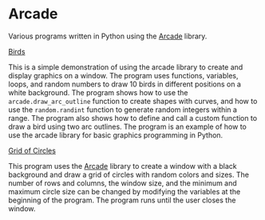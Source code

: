 # Arcade
 Various programs written in Python using the [Arcade](https://api.arcade.academy/en/latest/index.html) library.

[Birds](Birds)

This is a simple demonstration of using the arcade library to create and display graphics on a window. The program uses functions, variables, loops, and random numbers to draw 10 birds in different positions on a white background. The program shows how to use the `arcade.draw_arc_outline` function to create shapes with curves, and how to use the `random.randint` function to generate random integers within a range. The program also shows how to define and call a custom function to draw a bird using two arc outlines. The program is an example of how to use the arcade library for basic graphics programming in Python.

[Grid of Circles](Grid-of-Circles)

 This program uses the [Arcade](https://api.arcade.academy/en/latest/index.html) library to create a window with a black background and draw a grid of circles with random colors and sizes. The number of rows and columns, the window size, and the minimum and maximum circle size can be changed by modifying the variables at the beginning of the program. The program runs until the user closes the window.
